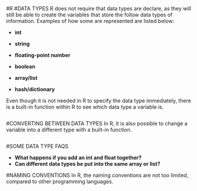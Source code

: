 #R
#DATA TYPES
R does not require that data types are declare, as they will still be able to create the variables that store the follow data types of information. Examples of how some are represented are listed below:

* <b>int</b>

* <b>string</b>

* <b>floating-point number</b>

* <b>boolean</b>

* <b>array/list</b>

* <b>hash/dictionary</b>

Even though it is not needed in R to specify the data type immediately, there is a built-in function within R to see which data type a variable is.
```
```

#CONVERTING BETWEEN DATA TYPES
In R, it is also possible to change a variable into a different type with a built-in function.
```
```

#SOME DATA TYPE FAQS
* <b>What happens if you add an int and float together?</b> 
* <b>Can different data types be put into the same array or list?</b>

#NAMING CONVENTIONS
In R, the naming conventions are not too limited, compared to other programming languages.
